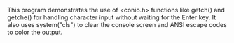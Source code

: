This program demonstrates the use of <conio.h> functions like getch() and getche() for handling character input without waiting for the Enter key. It also uses system("cls") to clear the console screen and ANSI escape codes to color the output.

